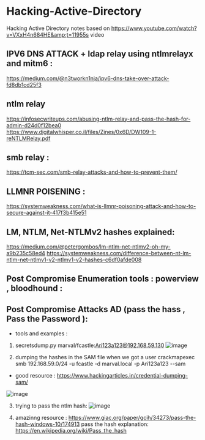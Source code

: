 # Hacking-Active-Directory
Hacking Active Directory  notes based on https://www.youtube.com/watch?v=VXxH4n684HE&amp;t=11955s video


## IPV6 DNS ATTACK + ldap relay using ntlmrelayx and mitm6 :

https://medium.com/@n3tworkn1nja/ipv6-dns-take-over-attack-fd8db1cd25f3

## ntlm relay
https://infosecwriteups.com/abusing-ntlm-relay-and-pass-the-hash-for-admin-d24d0f12bea0
https://www.digitalwhisper.co.il/files/Zines/0x6D/DW109-1-reNTLMRelay.pdf
## smb relay :

https://tcm-sec.com/smb-relay-attacks-and-how-to-prevent-them/

## LLMNR POISENING :

https://systemweakness.com/what-is-llmnr-poisoning-attack-and-how-to-secure-against-it-417f3b415e51


## LM, NTLM, Net-NTLMv2 hashes explained:
https://medium.com/@petergombos/lm-ntlm-net-ntlmv2-oh-my-a9b235c58ed4
https://systemweakness.com/difference-between-nt-lm-ntlm-net-ntlmv1-v2-ntlmv1-v2-hashes-c6df0afde008

## Post Compromise Enumeration tools : powerview , bloodhound :


## Post Compromise Attacks AD (pass the hass , Pass the Password ):

- tools and examples :

1. secretsdump.py marval/fcastle:Ari123a123@192.168.59.130
 ![image](https://github.com/ArielElb/Hacking-Active-Directory/assets/94087682/1bc081fe-0c05-4e48-8697-381e2e784916)

2. dumping the hashes in the SAM file when we got a user
crackmapexec smb 192.168.59.0/24 -u fcastle -d marval.local -p Ari123a123 --sam

- good resource : https://www.hackingarticles.in/credential-dumping-sam/

![image](https://github.com/ArielElb/Hacking-Active-Directory/assets/94087682/d82819ee-059e-4f47-8a42-ef9df98192f2)

3. trying to pass the ntlm hash:
![image](https://github.com/ArielElb/Hacking-Active-Directory/assets/94087682/04c932f7-3749-4896-99ee-134effbf2b83)

4. amazinng resource : https://www.giac.org/paper/gcih/34273/pass-the-hash-windows-10/174913
pass the hash explanation: https://en.wikipedia.org/wiki/Pass_the_hash





